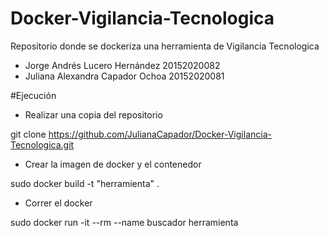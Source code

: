 # Docker-Vigilancia-Tecnologica
Repositorio donde se dockeriza una herramienta de Vigilancia Tecnologica

* Jorge Andrés Lucero Hernández 20152020082
* Juliana Alexandra Capador Ochoa 20152020081

#Ejecución
* Realizar una copia del repositorio

git clone https://github.com/JulianaCapador/Docker-Vigilancia-Tecnologica.git

* Crear la imagen de docker y el contenedor

sudo docker build -t "herramienta" .

* Correr el docker

sudo docker run -it --rm --name buscador herramienta


